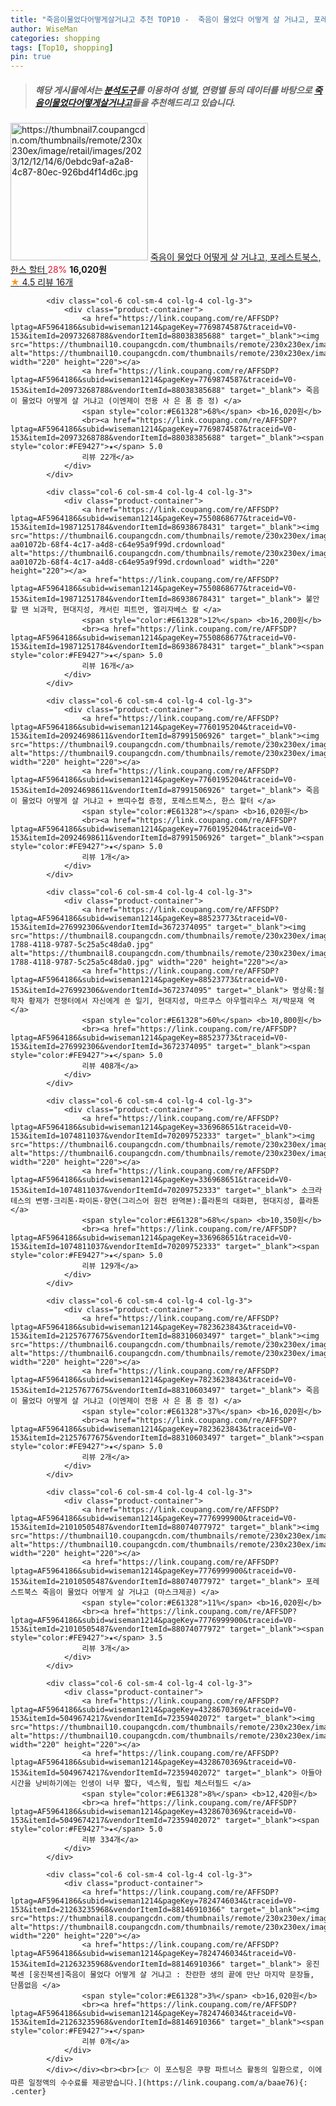 ```yaml
---
title: "죽음이물었다어떻게살거냐고 추천 TOP10 -  죽음이 물었다 어떻게 살 거냐고, 포레스트북스, 한스 할터 "
author: WiseMan
categories: shopping
tags: [Top10, shopping]
pin: true
---
```


> ##### 해당 게시물에서는 [**분석도구**](https://itemscout.io/)를 이용하여 **성별**, **연령별** 등의 데이터를 바탕으로 [**죽음이물었다어떻게살거냐고**](https://link.coupang.com/a/baae76)들을 추천해드리고 있습니다.
<div class="container"><div class="row">
            <div class="col-6 col-sm-4 col-lg-4 col-lg-3">
                <div class="product-container">
                    <a href="https://link.coupang.com/re/AFFSDP?lptag=AF5964186&subid=wiseman1214&pageKey=7759328045&traceid=V0-153&itemId=20920925235&vendorItemId=88048787857" target="_blank"><img src="https://thumbnail7.coupangcdn.com/thumbnails/remote/230x230ex/image/retail/images/2023/12/12/14/6/0ebdc9af-a2a8-4c87-80ec-926bd4f14d6c.jpg" alt="https://thumbnail7.coupangcdn.com/thumbnails/remote/230x230ex/image/retail/images/2023/12/12/14/6/0ebdc9af-a2a8-4c87-80ec-926bd4f14d6c.jpg" width="220" height="220"></a>
                    <a href="https://link.coupang.com/re/AFFSDP?lptag=AF5964186&subid=wiseman1214&pageKey=7759328045&traceid=V0-153&itemId=20920925235&vendorItemId=88048787857" target="_blank"> 죽음이 물었다 어떻게 살 거냐고, 포레스트북스, 한스 할터 </a>
                    <span style="color:#E61328">28%</span> <b>16,020원</b>
                    <br><a href="https://link.coupang.com/re/AFFSDP?lptag=AF5964186&subid=wiseman1214&pageKey=7759328045&traceid=V0-153&itemId=20920925235&vendorItemId=88048787857" target="_blank"><span style="color:#FE9427">★</span> 4.5
                    리뷰 16개</a>
                </div>
            </div>
            
            <div class="col-6 col-sm-4 col-lg-4 col-lg-3">
                <div class="product-container">
                    <a href="https://link.coupang.com/re/AFFSDP?lptag=AF5964186&subid=wiseman1214&pageKey=7769874587&traceid=V0-153&itemId=20973268788&vendorItemId=88038385688" target="_blank"><img src="https://thumbnail10.coupangcdn.com/thumbnails/remote/230x230ex/image/vendor_inventory/2cb3/8a9b423f4857ed85b0388d02463c768a08fe5b8e77863f01548b109b42ad.jpg" alt="https://thumbnail10.coupangcdn.com/thumbnails/remote/230x230ex/image/vendor_inventory/2cb3/8a9b423f4857ed85b0388d02463c768a08fe5b8e77863f01548b109b42ad.jpg" width="220" height="220"></a>
                    <a href="https://link.coupang.com/re/AFFSDP?lptag=AF5964186&subid=wiseman1214&pageKey=7769874587&traceid=V0-153&itemId=20973268788&vendorItemId=88038385688" target="_blank"> 죽음이 물었다 어떻게 살 거냐고 (이엔제이 전용 사 은 품 증 정) </a>
                    <span style="color:#E61328">68%</span> <b>16,020원</b>
                    <br><a href="https://link.coupang.com/re/AFFSDP?lptag=AF5964186&subid=wiseman1214&pageKey=7769874587&traceid=V0-153&itemId=20973268788&vendorItemId=88038385688" target="_blank"><span style="color:#FE9427">★</span> 5.0
                    리뷰 22개</a>
                </div>
            </div>
            
            <div class="col-6 col-sm-4 col-lg-4 col-lg-3">
                <div class="product-container">
                    <a href="https://link.coupang.com/re/AFFSDP?lptag=AF5964186&subid=wiseman1214&pageKey=7550868677&traceid=V0-153&itemId=19871251784&vendorItemId=86938678431" target="_blank"><img src="https://thumbnail6.coupangcdn.com/thumbnails/remote/230x230ex/image/retail/images/563145579911424-aa01072b-68f4-4c17-a4d8-c64e95a9f99d.crdownload" alt="https://thumbnail6.coupangcdn.com/thumbnails/remote/230x230ex/image/retail/images/563145579911424-aa01072b-68f4-4c17-a4d8-c64e95a9f99d.crdownload" width="220" height="220"></a>
                    <a href="https://link.coupang.com/re/AFFSDP?lptag=AF5964186&subid=wiseman1214&pageKey=7550868677&traceid=V0-153&itemId=19871251784&vendorItemId=86938678431" target="_blank"> 불안할 땐 뇌과학, 현대지성, 캐서린 피트먼, 엘리자베스 칼 </a>
                    <span style="color:#E61328">12%</span> <b>16,200원</b>
                    <br><a href="https://link.coupang.com/re/AFFSDP?lptag=AF5964186&subid=wiseman1214&pageKey=7550868677&traceid=V0-153&itemId=19871251784&vendorItemId=86938678431" target="_blank"><span style="color:#FE9427">★</span> 5.0
                    리뷰 16개</a>
                </div>
            </div>
            
            <div class="col-6 col-sm-4 col-lg-4 col-lg-3">
                <div class="product-container">
                    <a href="https://link.coupang.com/re/AFFSDP?lptag=AF5964186&subid=wiseman1214&pageKey=7760195204&traceid=V0-153&itemId=20924698611&vendorItemId=87991506926" target="_blank"><img src="https://thumbnail9.coupangcdn.com/thumbnails/remote/230x230ex/image/vendor_inventory/9831/338fb43b4c28bdb33ec9371ae47efe8eb3f6fca208edea994522311561d5.png" alt="https://thumbnail9.coupangcdn.com/thumbnails/remote/230x230ex/image/vendor_inventory/9831/338fb43b4c28bdb33ec9371ae47efe8eb3f6fca208edea994522311561d5.png" width="220" height="220"></a>
                    <a href="https://link.coupang.com/re/AFFSDP?lptag=AF5964186&subid=wiseman1214&pageKey=7760195204&traceid=V0-153&itemId=20924698611&vendorItemId=87991506926" target="_blank"> 죽음이 물었다 어떻게 살 거냐고 + 쁘띠수첩 증정, 포레스트북스, 한스 할터 </a>
                    <span style="color:#E61328"></span> <b>16,020원</b>
                    <br><a href="https://link.coupang.com/re/AFFSDP?lptag=AF5964186&subid=wiseman1214&pageKey=7760195204&traceid=V0-153&itemId=20924698611&vendorItemId=87991506926" target="_blank"><span style="color:#FE9427">★</span> 5.0
                    리뷰 1개</a>
                </div>
            </div>
            
            <div class="col-6 col-sm-4 col-lg-4 col-lg-3">
                <div class="product-container">
                    <a href="https://link.coupang.com/re/AFFSDP?lptag=AF5964186&subid=wiseman1214&pageKey=88523773&traceid=V0-153&itemId=276992306&vendorItemId=3672374095" target="_blank"><img src="https://thumbnail8.coupangcdn.com/thumbnails/remote/230x230ex/image/retail/images/2018/04/04/14/7/9f2a19e2-1788-4118-9787-5c25a5c48da0.jpg" alt="https://thumbnail8.coupangcdn.com/thumbnails/remote/230x230ex/image/retail/images/2018/04/04/14/7/9f2a19e2-1788-4118-9787-5c25a5c48da0.jpg" width="220" height="220"></a>
                    <a href="https://link.coupang.com/re/AFFSDP?lptag=AF5964186&subid=wiseman1214&pageKey=88523773&traceid=V0-153&itemId=276992306&vendorItemId=3672374095" target="_blank"> 명상록:철학자 황제가 전쟁터에서 자신에게 쓴 일기, 현대지성, 마르쿠스 아우렐리우스 저/박문재 역 </a>
                    <span style="color:#E61328">60%</span> <b>10,800원</b>
                    <br><a href="https://link.coupang.com/re/AFFSDP?lptag=AF5964186&subid=wiseman1214&pageKey=88523773&traceid=V0-153&itemId=276992306&vendorItemId=3672374095" target="_blank"><span style="color:#FE9427">★</span> 5.0
                    리뷰 408개</a>
                </div>
            </div>
            
            <div class="col-6 col-sm-4 col-lg-4 col-lg-3">
                <div class="product-container">
                    <a href="https://link.coupang.com/re/AFFSDP?lptag=AF5964186&subid=wiseman1214&pageKey=336968651&traceid=V0-153&itemId=1074811037&vendorItemId=70209752333" target="_blank"><img src="https://thumbnail6.coupangcdn.com/thumbnails/remote/230x230ex/image/vendor_inventory/ed7d/2e9d602f0296fba34230fb64ff250d6e0a70dd10d0a810cac720ada5d11a.jpg" alt="https://thumbnail6.coupangcdn.com/thumbnails/remote/230x230ex/image/vendor_inventory/ed7d/2e9d602f0296fba34230fb64ff250d6e0a70dd10d0a810cac720ada5d11a.jpg" width="220" height="220"></a>
                    <a href="https://link.coupang.com/re/AFFSDP?lptag=AF5964186&subid=wiseman1214&pageKey=336968651&traceid=V0-153&itemId=1074811037&vendorItemId=70209752333" target="_blank"> 소크라테스의 변명·크리톤·파이돈·향연(그리스어 원전 완역본):플라톤의 대화편, 현대지성, 플라톤 </a>
                    <span style="color:#E61328">68%</span> <b>10,350원</b>
                    <br><a href="https://link.coupang.com/re/AFFSDP?lptag=AF5964186&subid=wiseman1214&pageKey=336968651&traceid=V0-153&itemId=1074811037&vendorItemId=70209752333" target="_blank"><span style="color:#FE9427">★</span> 5.0
                    리뷰 129개</a>
                </div>
            </div>
            
            <div class="col-6 col-sm-4 col-lg-4 col-lg-3">
                <div class="product-container">
                    <a href="https://link.coupang.com/re/AFFSDP?lptag=AF5964186&subid=wiseman1214&pageKey=7823623843&traceid=V0-153&itemId=21257677675&vendorItemId=88310603497" target="_blank"><img src="https://thumbnail6.coupangcdn.com/thumbnails/remote/230x230ex/image/vendor_inventory/6027/a08b63da3eb9c1809b407a8b7d53fe88d97c6e7e156ef2d898796eba991b.jpg" alt="https://thumbnail6.coupangcdn.com/thumbnails/remote/230x230ex/image/vendor_inventory/6027/a08b63da3eb9c1809b407a8b7d53fe88d97c6e7e156ef2d898796eba991b.jpg" width="220" height="220"></a>
                    <a href="https://link.coupang.com/re/AFFSDP?lptag=AF5964186&subid=wiseman1214&pageKey=7823623843&traceid=V0-153&itemId=21257677675&vendorItemId=88310603497" target="_blank"> 죽음이 물었다 어떻게 살 거냐고 (이엔제이 전용 사 은 품 증 정) </a>
                    <span style="color:#E61328">37%</span> <b>16,020원</b>
                    <br><a href="https://link.coupang.com/re/AFFSDP?lptag=AF5964186&subid=wiseman1214&pageKey=7823623843&traceid=V0-153&itemId=21257677675&vendorItemId=88310603497" target="_blank"><span style="color:#FE9427">★</span> 5.0
                    리뷰 2개</a>
                </div>
            </div>
            
            <div class="col-6 col-sm-4 col-lg-4 col-lg-3">
                <div class="product-container">
                    <a href="https://link.coupang.com/re/AFFSDP?lptag=AF5964186&subid=wiseman1214&pageKey=7776999900&traceid=V0-153&itemId=21010505487&vendorItemId=88074077972" target="_blank"><img src="https://thumbnail10.coupangcdn.com/thumbnails/remote/230x230ex/image/vendor_inventory/fe17/740caddcdbfd28241b64238ff4cfeb33634033fccb8ed9b535f11f707b89.jpg" alt="https://thumbnail10.coupangcdn.com/thumbnails/remote/230x230ex/image/vendor_inventory/fe17/740caddcdbfd28241b64238ff4cfeb33634033fccb8ed9b535f11f707b89.jpg" width="220" height="220"></a>
                    <a href="https://link.coupang.com/re/AFFSDP?lptag=AF5964186&subid=wiseman1214&pageKey=7776999900&traceid=V0-153&itemId=21010505487&vendorItemId=88074077972" target="_blank"> 포레스트북스 죽음이 물었다 어떻게 살 거냐고 (마스크제공) </a>
                    <span style="color:#E61328">11%</span> <b>16,020원</b>
                    <br><a href="https://link.coupang.com/re/AFFSDP?lptag=AF5964186&subid=wiseman1214&pageKey=7776999900&traceid=V0-153&itemId=21010505487&vendorItemId=88074077972" target="_blank"><span style="color:#FE9427">★</span> 3.5
                    리뷰 3개</a>
                </div>
            </div>
            
            <div class="col-6 col-sm-4 col-lg-4 col-lg-3">
                <div class="product-container">
                    <a href="https://link.coupang.com/re/AFFSDP?lptag=AF5964186&subid=wiseman1214&pageKey=4328670369&traceid=V0-153&itemId=5049674217&vendorItemId=72359402072" target="_blank"><img src="https://thumbnail10.coupangcdn.com/thumbnails/remote/230x230ex/image/vendor_inventory/9247/15fdba02b53f844a7e2e4155ac994de18d06512c9feb6121d5783895bc6e.jpg" alt="https://thumbnail10.coupangcdn.com/thumbnails/remote/230x230ex/image/vendor_inventory/9247/15fdba02b53f844a7e2e4155ac994de18d06512c9feb6121d5783895bc6e.jpg" width="220" height="220"></a>
                    <a href="https://link.coupang.com/re/AFFSDP?lptag=AF5964186&subid=wiseman1214&pageKey=4328670369&traceid=V0-153&itemId=5049674217&vendorItemId=72359402072" target="_blank"> 아들아 시간을 낭비하기에는 인생이 너무 짧다, 넥스웍, 필립 체스터필드 </a>
                    <span style="color:#E61328">8%</span> <b>12,420원</b>
                    <br><a href="https://link.coupang.com/re/AFFSDP?lptag=AF5964186&subid=wiseman1214&pageKey=4328670369&traceid=V0-153&itemId=5049674217&vendorItemId=72359402072" target="_blank"><span style="color:#FE9427">★</span> 5.0
                    리뷰 334개</a>
                </div>
            </div>
            
            <div class="col-6 col-sm-4 col-lg-4 col-lg-3">
                <div class="product-container">
                    <a href="https://link.coupang.com/re/AFFSDP?lptag=AF5964186&subid=wiseman1214&pageKey=7824746034&traceid=V0-153&itemId=21263235968&vendorItemId=88146910366" target="_blank"><img src="https://thumbnail8.coupangcdn.com/thumbnails/remote/230x230ex/image/vendor_inventory/1e7e/5098478da250f99a9cf2dba8c85f6e5697c336157378f232c358ab8ac126.jpg" alt="https://thumbnail8.coupangcdn.com/thumbnails/remote/230x230ex/image/vendor_inventory/1e7e/5098478da250f99a9cf2dba8c85f6e5697c336157378f232c358ab8ac126.jpg" width="220" height="220"></a>
                    <a href="https://link.coupang.com/re/AFFSDP?lptag=AF5964186&subid=wiseman1214&pageKey=7824746034&traceid=V0-153&itemId=21263235968&vendorItemId=88146910366" target="_blank"> 웅진북센 [웅진북센]죽음이 물었다 어떻게 살 거냐고 : 찬란한 생의 끝에 만난 마지막 문장들, 단품없음 </a>
                    <span style="color:#E61328">3%</span> <b>16,020원</b>
                    <br><a href="https://link.coupang.com/re/AFFSDP?lptag=AF5964186&subid=wiseman1214&pageKey=7824746034&traceid=V0-153&itemId=21263235968&vendorItemId=88146910366" target="_blank"><span style="color:#FE9427">★</span> 
                    리뷰 0개</a>
                </div>
            </div>
            </div></div><br><br>[👉 이 포스팅은 쿠팡 파트너스 활동의 일환으로, 이에 따른 일정액의 수수료를 제공받습니다.](https://link.coupang.com/a/baae76){: .center}